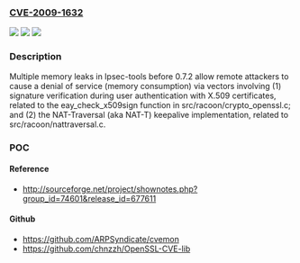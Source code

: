 ### [CVE-2009-1632](https://cve.mitre.org/cgi-bin/cvename.cgi?name=CVE-2009-1632)
![](https://img.shields.io/static/v1?label=Product&message=n%2Fa&color=blue)
![](https://img.shields.io/static/v1?label=Version&message=n%2Fa&color=blue)
![](https://img.shields.io/static/v1?label=Vulnerability&message=n%2Fa&color=brighgreen)

### Description

Multiple memory leaks in Ipsec-tools before 0.7.2 allow remote attackers to cause a denial of service (memory consumption) via vectors involving (1) signature verification during user authentication with X.509 certificates, related to the eay_check_x509sign function in src/racoon/crypto_openssl.c; and (2) the NAT-Traversal (aka NAT-T) keepalive implementation, related to src/racoon/nattraversal.c.

### POC

#### Reference
- http://sourceforge.net/project/shownotes.php?group_id=74601&release_id=677611

#### Github
- https://github.com/ARPSyndicate/cvemon
- https://github.com/chnzzh/OpenSSL-CVE-lib


